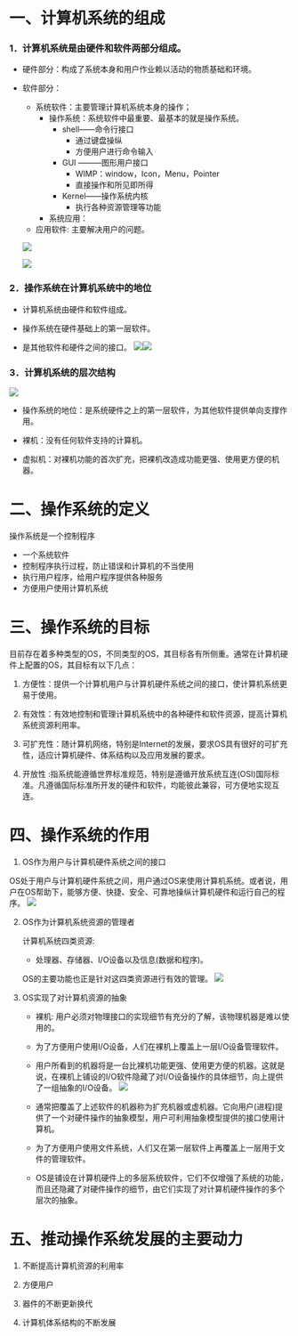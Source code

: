 # 一、计算机系统的组成

### 1．计算机系统是由硬件和软件两部分组成。

* 硬件部分：构成了系统本身和用户作业赖以活动的物质基础和环境。

* 软件部分：
  * 系统软件：主要管理计算机系统本身的操作；
    * 操作系统：系统软件中最重要、最基本的就是操作系统。
      * shell——命令行接口
        * 通过键盘操纵
        * 方便用户进行命令输入
      * GUI ———图形用户接口
        * WIMP：window，Icon，Menu，Pointer
        * 直接操作和所见即所得
      * Kernel——操作系统内核
        * 执行各种资源管理等功能
    * 系统应用：
  * 应用软件: 主要解决用户的问题。

  ![](assets/图片1.png)

  ![](assets/计算机系统.png)
### 2．操作系统在计算机系统中的地位

* 计算机系统由硬件和软件组成。

* 操作系统在硬件基础上的第一层软件。

* 是其他软件和硬件之间的接口。
  ![](assets/图片2.png)![](/assets/图片3.png)


### 3．计算机系统的层次结构

![](assets/图片4.png)

* 操作系统的地位：是系统硬件之上的第一层软件，为其他软件提供单向支撑作用。

* 裸机：没有任何软件支持的计算机。

* 虚拟机：对裸机功能的首次扩充，把裸机改造成功能更强、使用更方便的机器。

# 二、操作系统的定义

操作系统是一个控制程序
* 一个系统软件
* 控制程序执行过程，防止错误和计算机的不当使用
* 执行用户程序，给用户程序提供各种服务
* 方便用户使用计算机系统


# 三、操作系统的目标

目前存在着多种类型的OS，不同类型的OS，其目标各有所侧重。通常在计算机硬件上配置的OS，其目标有以下几点：

1. 方便性：提供一个计算机用户与计算机硬件系统之间的接口，使计算机系统更易于使用。

2. 有效性：有效地控制和管理计算机系统中的各种硬件和软件资源，提高计算机系统资源利用率。

3. 可扩充性：随计算机网络，特别是Internet的发展，要求OS具有很好的可扩充性，适应计算机硬件、体系结构以及应用发展的要求。

4. 开放性 :指系统能遵循世界标准规范，特别是遵循开放系统互连\(OSI\)国际标准。凡遵循国际标准所开发的硬件和软件，均能彼此兼容，可方便地实现互连。


# 四、操作系统的作用

1. OS作为用户与计算机硬件系统之间的接口

  OS处于用户与计算机硬件系统之间，用户通过OS来使用计算机系统。或者说，用户在OS帮助下，能够方便、快捷、安全、可靠地操纵计算机硬件和运行自己的程序。
  ![](assets/图片5.png)

2. OS作为计算机系统资源的管理者

    计算机系统四类资源:

      * 处理器、存储器、I/O设备以及信息(数据和程序)。

   OS的主要功能也正是针对这四类资源进行有效的管理。
   ![](assets/操作系统地位.png)

3. OS实现了对计算机资源的抽象

    * 裸机: 用户必须对物理接口的实现细节有充分的了解，该物理机器是难以使用的。

    * 为了方便用户使用I\/O设备，人们在裸机上覆盖上一层I\/O设备管理软件。

    - 用户所看到的机器将是一台比裸机功能更强、使用更方便的机器。这就是说，在裸机上铺设的I\/O软件隐藏了对I\/O设备操作的具体细节，向上提供了一组抽象的I/O设备。
![](assets/图片6.png)

    - 通常把覆盖了上述软件的机器称为扩充机器或虚机器。它向用户\(进程\)提供了一个对硬件操作的抽象模型，用户可利用抽象模型提供的接口使用计算机。

    - 为了方便用户使用文件系统，人们又在第一层软件上再覆盖上一层用于文件的管理软件。

    - OS是铺设在计算机硬件上的多层系统软件，它们不仅增强了系统的功能，而且还隐藏了对硬件操作的细节，由它们实现了对计算机硬件操作的多个层次的抽象。

# 五、推动操作系统发展的主要动力

1. 不断提高计算机资源的利用率

2. 方便用户

3. 器件的不断更新换代

4. 计算机体系结构的不断发展

